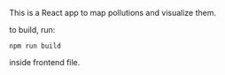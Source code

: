 This is a React app to map pollutions and visualize them.



to build, run:
```
npm run build
```
inside frontend file.

